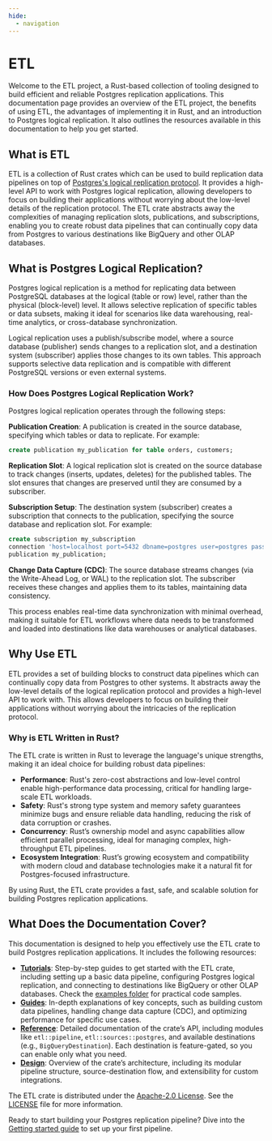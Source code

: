 ```yaml
---
hide:
  - navigation
---
```


# ETL

Welcome to the ETL project, a Rust-based collection of tooling designed to build efficient and reliable Postgres replication applications. This documentation page provides an overview of the ETL project, the benefits of using ETL, the advantages of implementing it in Rust, and an introduction to Postgres logical replication. It also outlines the resources available in this documentation to help you get started.

## What is ETL

ETL is a collection of Rust crates which can be used to build replication data pipelines on top of [Postgres's logical replication protocol](https://www.postgresql.org/docs/current/protocol-logical-replication.html). It provides a high-level API to work with Postgres logical replication, allowing developers to focus on building their applications without worrying about the low-level details of the replication protocol. The ETL crate abstracts away the complexities of managing replication slots, publications, and subscriptions, enabling you to create robust data pipelines that can continually copy data from Postgres to various destinations like BigQuery and other OLAP databases.

## What is Postgres Logical Replication?

Postgres logical replication is a method for replicating data between PostgreSQL databases at the logical (table or row) level, rather than the physical (block-level) level. It allows selective replication of specific tables or data subsets, making it ideal for scenarios like data warehousing, real-time analytics, or cross-database synchronization.

Logical replication uses a publish/subscribe model, where a source database (publisher) sends changes to a replication slot, and a destination system (subscriber) applies those changes to its own tables. This approach supports selective data replication and is compatible with different PostgreSQL versions or even external systems.

### How Does Postgres Logical Replication Work?

Postgres logical replication operates through the following steps:

**Publication Creation**: A publication is created in the source database, specifying which tables or data to replicate. For example:

```sql
create publication my_publication for table orders, customers;
```

**Replication Slot**: A logical replication slot is created on the source database to track changes (inserts, updates, deletes) for the published tables. The slot ensures that changes are preserved until they are consumed by a subscriber.

**Subscription Setup**: The destination system (subscriber) creates a subscription that connects to the publication, specifying the source database and replication slot. For example:

```sql
create subscription my_subscription
connection 'host=localhost port=5432 dbname=postgres user=postgres password=password'
publication my_publication;
```

**Change Data Capture (CDC)**: The source database streams changes (via the Write-Ahead Log, or WAL) to the replication slot. The subscriber receives these changes and applies them to its tables, maintaining data consistency.

This process enables real-time data synchronization with minimal overhead, making it suitable for ETL workflows where data needs to be transformed and loaded into destinations like data warehouses or analytical databases.

## Why Use ETL

ETL provides a set of building blocks to construct data pipelines which can continually copy data from Postgres to other systems. It abstracts away the low-level details of the logical replication protocol and provides a high-level API to work with. This allows developers to focus on building their applications without worrying about the intricacies of the replication protocol.

### Why is ETL Written in Rust?

The ETL crate is written in Rust to leverage the language's unique strengths, making it an ideal choice for building robust data pipelines:

- **Performance**: Rust's zero-cost abstractions and low-level control enable high-performance data processing, critical for handling large-scale ETL workloads.
- **Safety**: Rust's strong type system and memory safety guarantees minimize bugs and ensure reliable data handling, reducing the risk of data corruption or crashes.
- **Concurrency**: Rust’s ownership model and async capabilities allow efficient parallel processing, ideal for managing complex, high-throughput ETL pipelines.
- **Ecosystem Integration**: Rust’s growing ecosystem and compatibility with modern cloud and database technologies make it a natural fit for Postgres-focused infrastructure.

By using Rust, the ETL crate provides a fast, safe, and scalable solution for building Postgres replication applications.

## What Does the Documentation Cover?

This documentation is designed to help you effectively use the ETL crate to build Postgres replication applications. It includes the following resources:

- [**Tutorials**](tutorials/index.md): Step-by-step guides to get started with the ETL crate, including setting up a basic data pipeline, configuring Postgres logical replication, and connecting to destinations like BigQuery or other OLAP databases. Check the [examples folder](https://github.com/supabase/etl/tree/main/etl/examples) for practical code samples.
- [**Guides**](guides/index.md): In-depth explanations of key concepts, such as building custom data pipelines, handling change data capture (CDC), and optimizing performance for specific use cases.
- [**Reference**](reference/index.md): Detailed documentation of the crate’s API, including modules like `etl::pipeline`, `etl::sources::postgres`, and available destinations (e.g., `BigQueryDestination`). Each destination is feature-gated, so you can enable only what you need.
- [**Design**](design/index.md): Overview of the crate’s architecture, including its modular pipeline structure, source-destination flow, and extensibility for custom integrations.

The ETL crate is distributed under the [Apache-2.0 License](https://www.apache.org/licenses/LICENSE-2.0). See the [LICENSE](https://github.com/supabase/etl/blob/main/LICENSE) file for more information.

Ready to start building your Postgres replication pipeline? Dive into the [Getting started guide](tutorials/getting-started.md) to set up your first pipeline.
